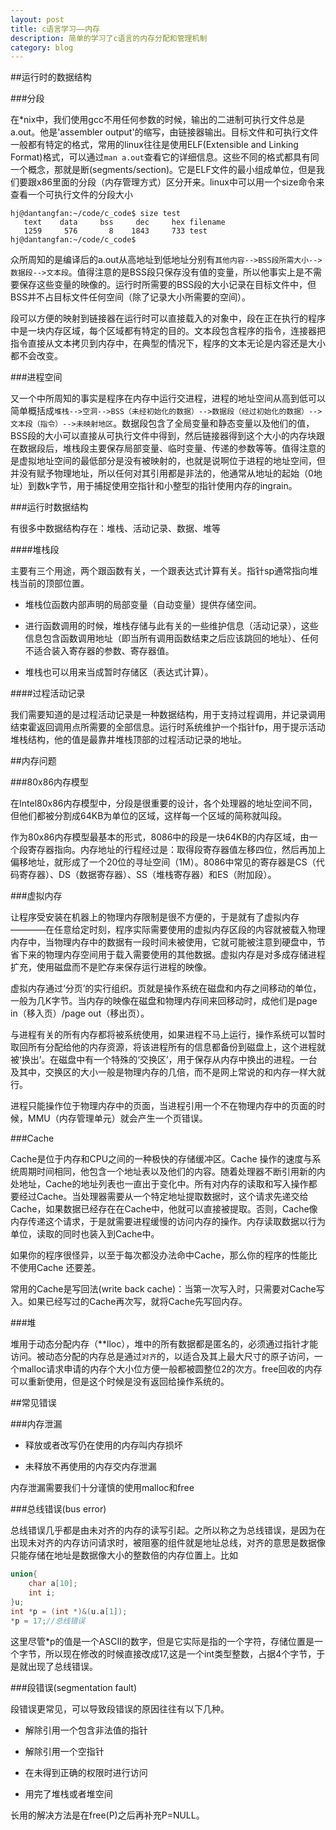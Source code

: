 ```yaml
---
layout: post
title: c语言学习——内存
description: 简单的学习了c语言的内存分配和管理机制
category: blog
---
```



##运行时的数据结构

###分段

在*nix中，我们使用gcc不用任何参数的时候，输出的二进制可执行文件总是a.out。他是'assembler output'的缩写，由链接器输出。目标文件和可执行文件一般都有特定的格式，常用的linux往往是使用ELF(Extensible and Linking Format)格式，可以通过`man a.out`查看它的详细信息。这些不同的格式都具有同一个概念，那就是断(segments/section)。它是ELF文件的最小组成单位，但是我们要跟x86里面的分段（内存管理方式）区分开来。linux中可以用一个size命令来查看一个可执行文件的分段大小

```
hj@dantangfan:~/code/c_code$ size test
   text	   data	    bss	    dec	    hex	filename
   1259	    576	      8	   1843	    733	test
hj@dantangfan:~/code/c_code$ 
```

众所周知的是编译后的a.out从高地址到低地址分别有`其他内容-->BSS段所需大小-->数据段-->文本段`。值得注意的是BSS段只保存没有值的变量，所以他事实上是不需要保存这些变量的映像的。运行时所需要的BSS段的大小记录在目标文件中，但BSS并不占目标文件任何空间（除了记录大小所需要的空间）。

段可以方便的映射到链接器在运行时可以直接载入的对象中，段在正在执行的程序中是一块内存区域，每个区域都有特定的目的。文本段包含程序的指令，连接器把指令直接从文本拷贝到内存中，在典型的情况下，程序的文本无论是内容还是大小都不会改变。

###进程空间

又一个中所周知的事实是程序在内存中运行交进程，进程的地址空间从高到低可以简单概括成`堆栈-->空洞-->BSS（未经初始化的数据）-->数据段（经过初始化的数据）-->文本段（指令）-->未映射地区`。数据段包含了全局变量和静态变量以及他们的值，BSS段的大小可以直接从可执行文件中得到，然后链接器得到这个大小的内存块跟在数据段后，堆栈段主要保存局部变量、临时变量、传递的参数等等。值得注意的是虚拟地址空间的最低部分是没有被映射的，也就是说啊位于进程的地址空间，但并没有赋予物理地址，所以任何对其引用都是非法的，他通常从地址的起始（0地址）到数k字节，用于捕捉使用空指针和小整型的指针使用内存的ingrain。

###运行时数据结构

有很多中数据结构存在：堆栈、活动记录、数据、堆等

####堆栈段

主要有三个用途，两个跟函数有关，一个跟表达式计算有关。指针sp通常指向堆栈当前的顶部位置。

* 堆栈位函数内部声明的局部变量（自动变量）提供存储空间。

* 进行函数调用的时候，堆栈存储与此有关的一些维护信息（活动记录），这些信息包含函数调用地址（即当所有调用函数结束之后应该跳回的地址）、任何不适合装入寄存器的参数、寄存器值。

* 堆栈也可以用来当成暂时存储区（表达式计算）。

####过程活动记录

我们需要知道的是过程活动记录是一种数据结构，用于支持过程调用，并记录调用结束霍返回调用点所需要的全部信息。运行时系统维护一个指针fp，用于提示活动堆栈结构，他的值是最靠井堆栈顶部的过程活动记录的地址。

##内存问题

###80x86内存模型

在Intel80x86内存模型中，分段是很重要的设计，各个处理器的地址空间不同，但他们都被分割成64KB为单位的区域，这样每一个区域的简称就叫段。

作为80x86内存模型最基本的形式，8086中的段是一块64KB的内存区域，由一个段寄存器指向。内存地址的行程经过是：取得段寄存器值左移四位，然后再加上偏移地址，就形成了一个20位的寻址空间（1M）。8086中常见的寄存器是CS（代码寄存器）、DS（数据寄存器）、SS（堆栈寄存器）和ES（附加段）。

###虚拟内存

让程序受安装在机器上的物理内存限制是很不方便的，于是就有了虚拟内存————在任意给定时刻，程序实际需要使用的虚拟内存区段的内容就被载入物理内存中，当物理内存中的数据有一段时间未被使用，它就可能被注意到硬盘中，节省下来的物理内存空间用于载入需要使用的其他数据。虚拟内存是对多成存储进程扩充，使用磁盘而不是贮存来保存运行进程的映像。

虚拟内存通过‘分页’的实行组织。页就是操作系统在磁盘和内存之间移动的单位，一般为几K字节。当内存的映像在磁盘和物理内存间来回移动时，成他们是page in（移入页）/page out（移出页）。

与进程有关的所有内存都将被系统使用，如果进程不马上运行，操作系统可以暂时取回所有分配给他的内存资源，将该进程所有的信息都备份到磁盘上，这个进程就被‘换出’。在磁盘中有一个特殊的‘交换区’，用于保存从内存中换出的进程。一台及其中，交换区的大小一般是物理内存的几倍，而不是网上常说的和内存一样大就行。

进程只能操作位于物理内存中的页面，当进程引用一个不在物理内存中的页面的时候，MMU（内存管理单元）就会产生一个页错误。

###Cache

Cache是位于内存和CPU之间的一种极快的存储缓冲区。Cache 操作的速度与系统周期时间相同，他包含一个地址表以及他们的内容。随着处理器不断引用新的内处地址，Cache的地址列表也一直出于变化中。所有对内存的读取和写入操作都要经过Cache。当处理器需要从一个特定地址提取数据时，这个请求先递交给Cache，如果数据已经存在在Cache中，他就可以直接被提取。否则，Cache像内存传递这个请求，于是就需要进程缓慢的访问内存的操作。内存读取数据以行为单位，读取的同时也装入到Cache中。

如果你的程序很怪异，以至于每次都没办法命中Cache，那么你的程序的性能比不使用Cache 还要差。

常用的Cache是写回法(write back cache)：当第一次写入时，只需要对Cache写入。如果已经写过的Cache再次写，就将Cache先写回内存。

###堆

堆用于动态分配内存（**lloc），堆中的所有数据都是匿名的，必须通过指针才能访问。被动态分配的内存总是通过`对齐`的，以适合及其上最大尺寸的原子访问，一个malloc请求申请的内存个大小位方便一般都被圆整位2的次方。free回收的内存可以重新使用，但是这个时候是没有返回给操作系统的。

##常见错误

###内存泄漏

* 释放或者改写仍在使用的内存叫内存损坏

* 未释放不再使用的内存交内存泄漏

内存泄漏需要我们十分谨慎的使用malloc和free

###总线错误(bus error)

总线错误几乎都是由未对齐的内存的读写引起。之所以称之为总线错误，是因为在出现未对齐的内存访问请求时，被阻塞的组件就是地址总线，对齐的意思是数据像只能存储在地址是数据像大小的整数倍的内存位置上。比如

```c
union{
    char a[10];
    int i;
}u;
int *p = (int *)&(u.a[1]);
*p = 17;//总线错误
```

这里尽管*p的值是一个ASCII的数字，但是它实际是指的一个字符，存储位置是一个字节，所以现在修改的时候直接改成17,这是一个int类型整数，占据4个字节，于是就出现了总线错误。

###段错误(segmentation fault)

段错误更常见，可以导致段错误的原因往往有以下几种。

* 解除引用一个包含非法值的指针

* 解除引用一个空指针

* 在未得到正确的权限时进行访问

* 用完了堆栈或者堆空间

长用的解决方法是在free(P)之后再补充P=NULL。



